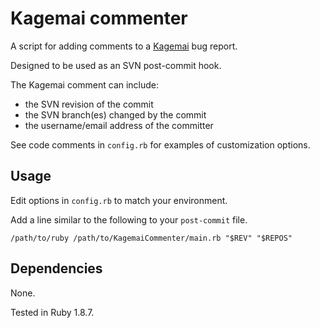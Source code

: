 # Kagemai commenter

A script for adding comments to a [Kagemai](http://www.daifukuya.com/kagemai/) bug report.

Designed to be used as an SVN post-commit hook.

The Kagemai comment can include:
* the SVN revision of the commit
* the SVN branch(es) changed by the commit
* the username/email address of the committer

See code comments in `config.rb` for examples of customization options.


## Usage

Edit options in `config.rb` to match your environment.

Add a line similar to the following to your `post-commit` file.

    /path/to/ruby /path/to/KagemaiCommenter/main.rb "$REV" "$REPOS"

## Dependencies

None.

Tested in Ruby 1.8.7.
